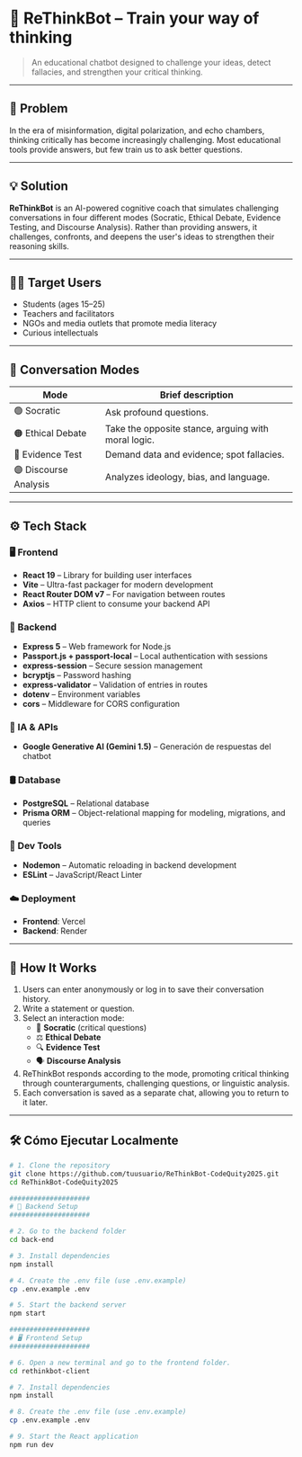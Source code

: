 # 🧠  ReThinkBot – Train your way of thinking
> An educational chatbot designed to challenge your ideas, detect fallacies, and strengthen your critical thinking.

------------------

## 📌 Problem
In the era of misinformation, digital polarization, and echo chambers, thinking critically has become increasingly challenging. Most educational tools provide answers, but few train us to ask better questions.

------------------

## 💡 Solution
**ReThinkBot** is an AI-powered cognitive coach that simulates challenging conversations in four different modes (Socratic, Ethical Debate, Evidence Testing, and Discourse Analysis). Rather than providing answers, it challenges, confronts, and deepens the user's ideas to strengthen their reasoning skills.

------------------

## 🧑‍🎓 Target Users
- Students (ages 15–25)
- Teachers and facilitators
- NGOs and media outlets that promote media literacy
- Curious intellectuals

------------------

## 🧩 Conversation Modes

| Mode                     | Brief description                                   |
|--------------------------|------------------------------------------------------|
| 🟢 Socratic             | Ask profound questions.                              |
| 🟠 Ethical Debate       | Take the opposite stance, arguing with moral logic.  |
| 🔵 Evidence Test        | Demand data and evidence; spot fallacies.            |
| 🟣 Discourse Analysis   | Analyzes ideology, bias, and language.               |

------------------

## ⚙️ Tech Stack
### 🖥️ Frontend
- **React 19** – Library for building user interfaces
- **Vite** – Ultra-fast packager for modern development
- **React Router DOM v7** – For navigation between routes
- **Axios** – HTTP client to consume your backend API

### 🧠 Backend
- **Express 5** – Web framework for Node.js
- **Passport.js + passport-local** – Local authentication with sessions
- **express-session** – Secure session management
- **bcryptjs** – Password hashing
- **express-validator** – Validation of entries in routes
- **dotenv** – Environment variables
- **cors** – Middleware for CORS configuration

### 🧬 IA & APIs
- **Google Generative AI (Gemini 1.5)** – Generación de respuestas del chatbot

### 🛢️ Database
- **PostgreSQL** – Relational database
- **Prisma ORM** – Object-relational mapping for modeling, migrations, and queries

### 🧪 Dev Tools
- **Nodemon** – Automatic reloading in backend development
- **ESLint** – JavaScript/React Linter

### ☁️ Deployment
- **Frontend**: Vercel  
- **Backend**: Render

------------------

## 🧪 How It Works
1. Users can enter anonymously or log in to save their conversation history.
2. Write a statement or question.
3. Select an interaction mode:
   - 🧠 **Socratic** (critical questions)
   - ⚖️ **Ethical Debate**
   - 🔍 **Evidence Test**
   - 🗣️ **Discourse Analysis**
4. ReThinkBot responds according to the mode, promoting critical thinking through counterarguments, challenging questions, or linguistic analysis.
5. Each conversation is saved as a separate chat, allowing you to return to it later.

------------------

## 🛠️ Cómo Ejecutar Localmente

```bash
# 1. Clone the repository
git clone https://github.com/tuusuario/ReThinkBot-CodeQuity2025.git
cd ReThinkBot-CodeQuity2025

####################
# 🔧 Backend Setup
####################

# 2. Go to the backend folder
cd back-end

# 3. Install dependencies
npm install

# 4. Create the .env file (use .env.example)
cp .env.example .env

# 5. Start the backend server
npm start

####################
# 🖥️ Frontend Setup
####################

# 6. Open a new terminal and go to the frontend folder.
cd rethinkbot-client

# 7. Install dependencies
npm install

# 8. Create the .env file (use .env.example)
cp .env.example .env

# 9. Start the React application
npm run dev
